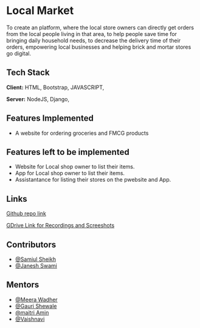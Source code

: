 

# Local Market
To create an platform, where the local store owners can directly get orders from the local people living in that area, to help people save time for bringing daily household needs, to decrease the delivery time of their orders, empowering local businesses and helping brick and mortar stores go digital.







## Tech Stack

**Client:** HTML, Bootstrap, JAVASCRIPT, 

**Server:** NodeJS, Django,


## Features Implemented

- A website for ordering groceries and FMCG products




## Features left to be implemented

- Website for Local shop owner to list their items.
- App for Local shop owner to list their items.
- Assistantance for listing their stores on the pwebsite and App.

## Links

[Github repo link](https://github.com/Codingsam164/Local-Market)

[GDrive Link for Recordings and Screeshots](https://drive.google.com/drive/u/0/folders/1187zCCTLlvJofU97m3KlthfHtCHdMu65)





## Contributors

- [@Samiul Sheikh](https://github.com/Codingsam164)
- [@Janesh Swami](https://github.com/js4411)

## Mentors

- [@Meera Wadher](https://github.com/Meera-W)
- [@Gauri Shewale](https://github.com/gaurishewale20)
- [@maitri Amin](https://github.com/MaitriDA)
- [@Vaishnavi](https://github.com/vaishnavi-13)
